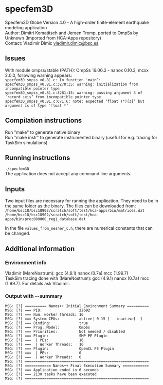 # specfem3D
Specfem3D Globe Version 4.0 - A high-order finite-element earthquake modeling application  
Author: Dimitri Komatitsch and Jeroen Tromp, ported to OmpSs by Unknown (Imported from HCA-Apps repository)  
Contact: Vladimir Dimic <vladimir.dimic@bsc.es>  

## Issues
With module ompss/stable (PATH): OmpSs 16.06.3 - nanox 0.10.3, mcxx 2.0.0, following warning appears:  
`specfem3D_smpss_v0.81.c: In function ‘main’:`  
`specfem3D_smpss_v0.81.c:3270:35: warning: initialization from incompatible pointer type`  
`specfem3D_smpss_v0.81.c:3281:15: warning: passing argument 3 of ‘record_seis’ from incompatible pointer type`  
`specfem3D_smpss_v0.81.c:671:6: note: expected ‘float (*)[3]’ but argument is of type ‘float *’`

## Compilation instructions
Run "make" to generate native binary  
Run "make instr" to generate instrumented binary (useful for e.g. tracing for TaskSim simulations)  

## Running instructions
`./specfem3D`  
The application does not accept any command line arguments.  

## Inputs
Two input files are necessary for running the application. They need to be in the same folder as the binary. The files can be downloaded from:  
`/home/bsc18/bsc18902/scratch/soft/test/hca-apps/bin/matrices.dat`  
`/home/bsc18/bsc18902/scratch/soft/test/hca-apps/bin/proc000000_reg1_database.dat`  

In the file `values_from_mesher_C.h`, there are numerical constants that can be changed.  

## Additional information
###  Environment info
Vladimir (MareNostrum): gcc (4.9.1) nanox (0.7a) mcc (1.99.7)  
TaskSim tracing done with (MareNostrum): gcc (4.9.1) nanox (0.7a) mcc (1.99.7). For details ask Vladimir.  

### Output with --summary
`MSG: [?] ========== Nanos++ Initial Environment Summary ==========`  
`MSG: [?] === PID:                 22692`  
`MSG: [?] === Num. worker threads: 16`  
`MSG: [?] === System CPUs:         active[ 0-15 ] - inactive[  ]`  
`MSG: [?] === Binding:             true`  
`MSG: [?] === Prog. Model:         OmpSs`  
`MSG: [?] === Priorities:          Not needed / disabled`  
`MSG: [?] === Plugin:              SMP PE Plugin`  
`MSG: [?] ===  | PEs:              16`  
`MSG: [?] ===  | Worker Threads:   16`  
`MSG: [?] === Plugin:              OpenCL PE Plugin`  
`MSG: [?] ===  | PEs:              0`  
`MSG: [?] ===  | Worker Threads:   0`  
`MSG: [?] =========================================================`  
`MSG: [?] ============ Nanos++ Final Execution Summary ============`  
`MSG: [?] === Application ended in 6 seconds`  
`MSG: [?] === 2130 tasks have been executed`  
`MSG: [?] =========================================================`  

